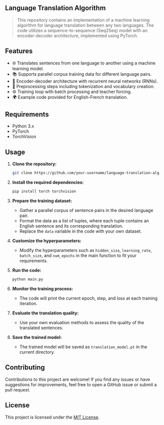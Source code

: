 ## Language Translation Algorithm


> This repository contains an implementation of a machine learning algorithm for language translation between any two languages. The code utilizes a sequence-to-sequence (Seq2Seq) model with an encoder-decoder architecture, implemented using PyTorch.

## Features

- 🌐 Translates sentences from one language to another using a machine learning model.
- 📚 Supports parallel corpus training data for different language pairs.
- 🧠 Encoder-decoder architecture with recurrent neural networks (RNNs).
- 🔀 Preprocessing steps including tokenization and vocabulary creation.
- ⚙️ Training loop with batch processing and teacher forcing.
- 🌍 Example code provided for English-French translation.

## Requirements

- Python 3.x
- PyTorch
- TorchVision

## Usage

1. **Clone the repository:**

   ```bash
   git clone https://github.com/your-username/language-translation-algorithm.git
   ```

2. **Install the required dependencies:**

   ```bash
   pip install torch torchvision
   ```

3. **Prepare the training dataset:**
   - Gather a parallel corpus of sentence pairs in the desired language pair.
   - Format the data as a list of tuples, where each tuple contains an English sentence and its corresponding translation.
   - Replace the `data` variable in the code with your own dataset.

4. **Customize the hyperparameters:**
   - Modify the hyperparameters such as `hidden_size`, `learning_rate`, `batch_size`, and `num_epochs` in the main function to fit your requirements.

5. **Run the code:**

   ```bash
   python main.py
   ```

6. **Monitor the training process:**
   - The code will print the current epoch, step, and loss at each training iteration.

7. **Evaluate the translation quality:**
   - Use your own evaluation methods to assess the quality of the translated sentences.

8. **Save the trained model:**
   - The trained model will be saved as `translation_model.pt` in the current directory.

## Contributing

Contributions to this project are welcome! If you find any issues or have suggestions for improvements, feel free to open a GitHub issue or submit a pull request.

## License

This project is licensed under the [MIT License](LICENSE).



